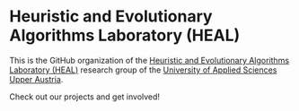 # Heuristic and Evolutionary Algorithms Laboratory (HEAL)

This is the GitHub organization of the [Heuristic and Evolutionary Algorithms Laboratory (HEAL)](https://heal.heuristiclab.com) research group of the [University of Applied Sciences Upper Austria](https://www.fh-ooe.at).

Check out our projects and get involved!
